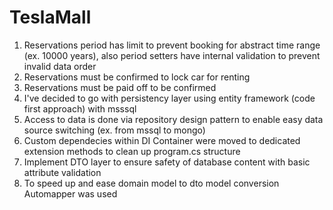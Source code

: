 # TeslaMall

1. Reservations period has limit to prevent booking for abstract time range (ex. 10000 years), also period setters have internal validation to prevent invalid data order
2. Reservations must be confirmed to lock car for renting
3. Reservations must be paid off to be confirmed
4. I've decided to go with persistency layer using entity framework (code first approach) with msssql 
5. Access to data is done via repository design pattern to enable easy data source switching (ex. from mssql to mongo) 
6. Custom dependecies within DI Container were moved to dedicated extension methods to clean up program.cs structure
7. Implement DTO layer to ensure safety of database content with basic attribute validation
8. To speed up and ease domain model to dto model conversion Automapper was used